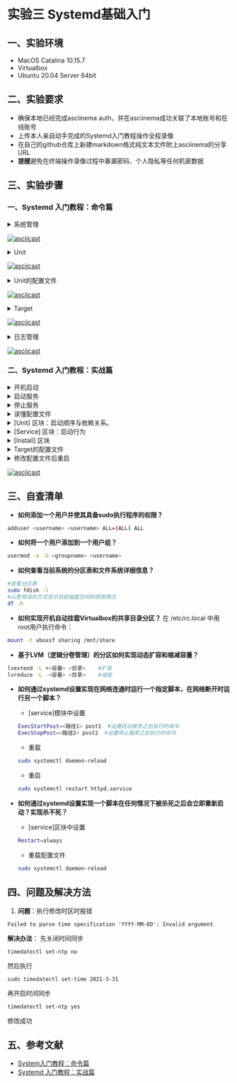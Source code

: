 # 实验三 Systemd基础入门
## 一、实验环境
- MacOS Catalina 10.15.7
- Virtualbox
- Ubuntu 20.04 Server 64bit

## 二、实验要求
- 确保本地已经完成asciinema auth，并在asciinema成功关联了本地账号和在线账号
- 上传本人亲自动手完成的Systemd入门教程操作全程录像
- 在自己的github仓库上新建markdown格式纯文本文件附上asciinema的分享URL
- **提醒**避免在终端操作录像过程中暴漏密码、个人隐私等任何机密数据

## 三、实验步骤
### 一、Systemd 入门教程：命令篇
<details>
<summary>系统管理</summary>

- **3.1 systemctl** : systemctl是 Systemd 的主命令，用于管理系统。
```bash
# 重启系统
$ sudo systemctl reboot

# 关闭系统，切断电源
$ sudo systemctl poweroff

# CPU停止工作
$ sudo systemctl halt

# 暂停系统，按任意键可继续
$ sudo systemctl suspend

# 让系统进入冬眠状态，休眠到硬盘，重新打开无需登录
$ sudo systemctl hibernate

# 让系统进入交互式休眠状态，同时休眠到内存和硬盘，重新打开无需登录
$ sudo systemctl hybrid-sleep

# 启动进入救援状态（单用户状态）
$ sudo systemctl rescue
```
- **3.2 systemd-analyze** : systemd-analyze命令用于查看启动耗时。
```bash
# 查看启动耗时
$ systemd-analyze                                                                                       
# 查看每个服务的启动耗时
$ systemd-analyze blame

# 显示瀑布状的启动过程流
$ systemd-analyze critical-chain

# 显示指定服务的启动流
$ systemd-analyze critical-chain atd.service
```
- **3.3 hostnamectl hostnamectl命令用于查看当前主机的信息。**
```bash
# 显示当前主机的信息
$ hostnamectl

# 设置主机名。
$ sudo hostnamectl set-hostname rhel7
```

- **3.4 localectl** : localectl命令用于查看本地化设置。
```bash
# 查看本地化设置
$ localectl

# 设置本地化参数。
$ sudo localectl set-locale LANG=en_GB.utf8
$ sudo localectl set-keymap en_GB
```

- **3.5 timedatectl** : timedatectl命令用于查看当前时区设置。
```bash
# 查看当前时区设置
$ timedatectl

# 显示所有可用的时区
$ timedatectl list-timezones

# 设置当前时区
$ sudo timedatectl set-timezone America/New_York
$ sudo timedatectl set-time YYYY-MM-DD
$ sudo timedatectl set-time HH:MM:SS
```

- **3.6 loginctl** : loginctl命令用于查看当前登录的用户。
```bash
# 列出当前session
$ loginctl list-sessions

# 列出当前登录用户
$ loginctl list-users

# 列出显示指定用户的信息
$ loginctl show-user cuc
```
</details>

[![asciicast](https://asciinema.org/a/403934.svg)](https://asciinema.org/a/403934)

<details>
<summary>Unit</summary>

**4.1 含义**
Systemd 可以管理所有系统资源。不同的资源统称为 Unit（单位）。Unit 一共分成12种。

systemctl list-units命令可以查看当前系统的所有 Unit 。
```bash
# 列出正在运行的 Unit
$ systemctl list-units

# 列出所有Unit，包括没有找到配置文件的或者启动失败的
$ systemctl list-units --all

# 列出所有没有运行的 Unit
$ systemctl list-units --all --state=inactive

# 列出所有加载失败的 Unit
$ systemctl list-units --failed

# 列出所有正在运行的、类型为 service 的 Unit
$ systemctl list-units --type=service
```
**4.2 Unit 的状态**
systemctl status命令用于查看系统状态和单个 Unit 的状态。
```bash
# 显示系统状态
$ systemctl status

# 显示单个 Unit 的状态
$ sysystemctl status bluetooth.service

# 显示远程主机的某个 Unit 的状态
$ systemctl -H root@rhel7.example.com status httpd.service
除了status命令，systemctl还提供了三个查询状态的简单方法，主要供脚本内部的判断语句使用。

# 显示某个 Unit 是否正在运行
$ systemctl is-active application.service

# 显示某个 Unit 是否处于启动失败状态
$ systemctl is-failed application.service

# 显示某个 Unit 服务是否建立了启动链接
$ systemctl is-enabled application.service
```
**4.3 Unit 管理**
对于用户来说，最常用的是下面这些命令，用于启动和停止 Unit（主要是 service）。
```bash
# 立即启动一个服务
$ sudo systemctl start apache.service

# 立即停止一个服务
$ sudo systemctl stop apache.service

# 重启一个服务
$ sudo systemctl restart apache.service

# 杀死一个服务的所有子进程
$ sudo systemctl kill apache.service

# 重新加载一个服务的配置文件
$ sudo systemctl reload apache.service

# 重载所有修改过的配置文件
$ sudo systemctl daemon-reload

# 显示某个 Unit 的所有底层参数
$ systemctl show httpd.service

# 显示某个 Unit 的指定属性的值
$ systemctl show -p CPUShares httpd.service

# 设置某个 Unit 的指定属性
$ sudo systemctl set-property httpd.service CPUShares=500
```
**4.4 依赖关系**
Unit 之间存在依赖关系：A 依赖于 B，就意味着 Systemd 在启动 A 的时候，同时会去启动 B。
systemctl list-dependencies命令列出一个 Unit 的所有依赖。
```bash
$ systemctl list-dependencies nginx.service
```
上面命令的输出结果之中，有些依赖是 Target 类型（详见下文），默认不会展开显示。如果要展开 Target，就需要使用--all参数。
```bash
$ systemctl list-dependencies --all nginx.service
```
</details>

[![asciicast](https://asciinema.org/a/404151.svg)](https://asciinema.org/a/404151)

<details>
<summary>Unit的配置文件</summary>

**5.1 概述**
每一个 Unit 都有一个配置文件，告诉 Systemd 怎么启动这个 Unit 。
Systemd 默认从目录/etc/systemd/system/读取配置文件。但是，里面存放的大部分文件都是符号链接，指向目录/usr/lib/systemd/system/，真正的配置文件存放在那个目录。
systemctl enable命令用于在上面两个目录之间，建立符号链接关系。
```bash
$ sudo systemctl enable clamd@scan.service
# 等同于
$ sudo ln -s '/usr/lib/systemd/system/clamd@scan.service' '/etc/systemd/system/multi-user.target.wants/clamd@scan.service'
```
如果配置文件里面设置了开机启动，systemctl enable命令相当于激活开机启动。
与之对应的，systemctl disable命令用于在两个目录之间，撤销符号链接关系，相当于撤销开机启动。
```bash
$ sudo systemctl disable clamd@scan.service
```
配置文件的后缀名，就是该 Unit 的种类，比如sshd.socket。如果省略，Systemd 默认后缀名为.service，所以sshd会被理解成sshd.service。
**5.2 配置文件的状态**
systemctl list-unit-files命令用于列出所有配置文件。
```bash
# 列出所有配置文件
$ systemctl list-unit-files

# 列出指定类型的配置文件
$ systemctl list-unit-files --type=service
```
这个命令会输出一个列表。
```bash
$ systemctl list-unit-files

UNIT FILE              STATE
chronyd.service        enabled
clamd@.service         static
clamd@scan.service     disabled
```
这个列表显示每个配置文件的状态，一共有四种。
```
enabled：已建立启动链接
disabled：没建立启动链接
static：该配置文件没有[Install]部分（无法执行），只能作为其他配置文件的依赖
masked：该配置文件被禁止建立启动链接
```
注意，从配置文件的状态无法看出，该 Unit 是否正在运行。这必须执行前面提到的systemctl status命令。
```bash
$ systemctl status bluetooth.service
```
一旦修改配置文件，就要让 SystemD 重新加载配置文件，然后重新启动，否则修改不会生效。
```bash
$ sudo systemctl daemon-reload
$ sudo systemctl restart httpd.service
```
**5.3 配置文件的格式**
配置文件就是普通的文本文件，可以用文本编辑器打开。
systemctl cat命令可以查看配置文件的内容。
```bash
$ systemctl cat atd.service

[Unit]
Description=ATD daemon

[Service]
Type=forking
ExecStart=/usr/bin/atd

[Install]
WantedBy=multi-user.target
```
从上面的输出可以看到，配置文件分成几个区块。每个区块的第一行，是用方括号表示的区别名，比如[Unit]。注意，配置文件的区块名和字段名，都是大小写敏感的。
每个区块内部是一些等号连接的键值对。
```bash
[Section]
Directive1=value
Directive2=value

. . .
```
注意，键值对的等号两侧不能有空格。
**5.4 配置文件的区块**
[Unit]区块通常是配置文件的第一个区块，用来定义 Unit 的元数据，以及配置与其他 Unit 的关系.
[Install]通常是配置文件的最后一个区块，用来定义如何启动，以及是否开机启动.
[Service]区块用来 Service 的配置，只有 Service 类型的 Unit 才有这个区块。
</details>

[![asciicast](https://asciinema.org/a/404152.svg)](https://asciinema.org/a/404152)
<details>
<summary>Target</summary>

启动计算机的时候，需要启动大量的 Unit。如果每一次启动，都要一一写明本次启动需要哪些 Unit，显然非常不方便。Systemd 的解决方案就是 Target。
简单说，Target 就是一个 Unit 组，包含许多相关的 Unit 。启动某个 Target 的时候，Systemd 就会启动里面所有的 Unit。从这个意义上说，Target 这个概念类似于"状态点"，启动某个 Target 就好比启动到某种状态。
传统的init启动模式里面，有 RunLevel 的概念，跟 Target 的作用很类似。不同的是，RunLevel 是互斥的，不可能多个 RunLevel 同时启动，但是多个 Target 可以同时启动。
```bash
# 查看当前系统的所有 Target
$ systemctl list-unit-files --type=target

# 查看一个 Target 包含的所有 Unit
$ systemctl list-dependencies multi-user.target

# 查看启动时的默认 Target
$ systemctl get-default

# 设置启动时的默认 Target
$ sudo systemctl set-default multi-user.target

# 切换 Target 时，默认不关闭前一个 Target 启动的进程，
# systemctl isolate 命令改变这种行为，
# 关闭前一个 Target 里面所有不属于后一个 Target 的进程
$ sudo systemctl isolate multi-user.target
```
Target 与 传统 RunLevel 的对应关系如下。
```bash
Traditional runlevel      New target name     Symbolically linked to...

Runlevel 0           |    runlevel0.target -> poweroff.target
Runlevel 1           |    runlevel1.target -> rescue.target
Runlevel 2           |    runlevel2.target -> multi-user.target
Runlevel 3           |    runlevel3.target -> multi-user.target
Runlevel 4           |    runlevel4.target -> multi-user.target
Runlevel 5           |    runlevel5.target -> graphical.target
Runlevel 6           |    runlevel6.target -> reboot.target
```
它与init进程的主要差别如下。
```
（1）默认的 RunLevel（在/etc/inittab文件设置）现在被默认的 Target 取代，位置是/etc/systemd/system/default.target，通常符号链接到graphical.target（图形界面）或者multi-user.target（多用户命令行）。
（2）启动脚本的位置，以前是/etc/init.d目录，符号链接到不同的 RunLevel 目录 （比如/etc/rc3.d、/etc/rc5.d等），现在则存放在/lib/systemd/system和/etc/systemd/system目录。
（3）配置文件的位置，以前init进程的配置文件是/etc/inittab，各种服务的配置文件存放在/etc/sysconfig目录。现在的配置文件主要存放在/lib/systemd目录，在/etc/systemd目录里面的修改可以覆盖原始设置。
```
</details>

[![asciicast](https://asciinema.org/a/404156.svg)](https://asciinema.org/a/404156)
<details>
<summary>日志管理</summary>

Systemd 统一管理所有 Unit 的启动日志。带来的好处就是，可以只用journalctl一个命令，查看所有日志（内核日志和应用日志）。日志的配置文件是/etc/systemd/journald.conf。
journalctl功能强大，用法非常多。
```bash
# 查看所有日志（默认情况下 ，只保存本次启动的日志）
$ sudo journalctl

# 查看内核日志（不显示应用日志）
$ sudo journalctl -k

# 查看系统本次启动的日志
$ sudo journalctl -b
$ sudo journalctl -b -0

# 查看上一次启动的日志（需更改设置）
$ sudo journalctl -b -1

# 查看指定时间的日志
$ sudo journalctl --since="2012-10-30 18:17:16"
$ sudo journalctl --since "20 min ago"
$ sudo journalctl --since yesterday
$ sudo journalctl --since "2015-01-10" --until "2015-01-11 03:00"
$ sudo journalctl --since 09:00 --until "1 hour ago"

# 显示尾部的最新10行日志
$ sudo journalctl -n

# 显示尾部指定行数的日志
$ sudo journalctl -n 20

# 实时滚动显示最新日志
$ sudo journalctl -f

# 查看指定服务的日志
$ sudo journalctl /usr/lib/systemd/systemd

# 查看指定进程的日志
$ sudo journalctl _PID=1

# 查看某个路径的脚本的日志
$ sudo journalctl /usr/bin/bash

# 查看指定用户的日志
$ sudo journalctl _UID=33 --since today

# 查看某个 Unit 的日志
$ sudo journalctl -u nginx.service
$ sudo journalctl -u nginx.service --since today

# 实时滚动显示某个 Unit 的最新日志
$ sudo journalctl -u nginx.service -f

# 合并显示多个 Unit 的日志
$ journalctl -u nginx.service -u php-fpm.service --since today

# 查看指定优先级（及其以上级别）的日志，共有8级
# 0: emerg
# 1: alert
# 2: crit
# 3: err
# 4: warning
# 5: notice
# 6: info
# 7: debug
$ sudo journalctl -p err -b

# 日志默认分页输出，--no-pager 改为正常的标准输出
$ sudo journalctl --no-pager

# 以 JSON 格式（单行）输出
$ sudo journalctl -b -u nginx.service -o json

# 以 JSON 格式（多行）输出，可读性更好
$ sudo journalctl -b -u nginx.serviceqq
 -o json-pretty

# 显示日志占据的硬盘空间
$ sudo journalctl --disk-usage

# 指定日志文件占据的最大空间
$ sudo journalctl --vacuum-size=1G

# 指定日志文件保存多久
$ sudo journalctl --vacuum-time=1years
```
</details>

[![asciicast](https://asciinema.org/a/WqZ7rM6wmhh4aF5y3erDDRxCX.svg)](https://asciinema.org/a/WqZ7rM6wmhh4aF5y3erDDRxCX)
### 二、Systemd 入门教程：实战篇
<details>
<summary>开机启动</summary>

对于那些支持 Systemd 的软件，安装的时候，会自动在/usr/lib/systemd/system目录添加一个配置文件。
如果你想让该软件开机启动，就执行下面的命令（以httpd.service为例）。
```bash
$ sudo systemctl enable httpd
```
上面的命令相当于在/etc/systemd/system目录添加一个符号链接，指向/usr/lib/systemd/system里面的httpd.service文件。
这是因为开机时，Systemd只执行/etc/systemd/system目录里面的配置文件。这也意味着，如果把修改后的配置文件放在该目录，就可以达到覆盖原始配置的效果。

</details>

<details>
<summary>启动服务</summary>

设置开机启动以后，软件并不会立即启动，必须等到下一次开机。如果想现在就运行该软件，那么要执行systemctl start命令。
```bash
$ sudo systemctl start httpd
```
执行上面的命令以后，有可能启动失败，因此要用systemctl status命令查看一下该服务的状态。
```bash
$ sudo systemctl status httpd

httpd.service - The Apache HTTP Server
   Loaded: loaded (/usr/lib/systemd/system/httpd.service; enabled)
   Active: active (running) since 金 2014-12-05 12:18:22 JST; 7min ago
 Main PID: 4349 (httpd)
   Status: "Total requests: 1; Current requests/sec: 0; Current traffic:   0 B/sec"
   CGroup: /system.slice/httpd.service
           ├─4349 /usr/sbin/httpd -DFOREGROUND
           ├─4350 /usr/sbin/httpd -DFOREGROUND
           ├─4351 /usr/sbin/httpd -DFOREGROUND
           ├─4352 /usr/sbin/httpd -DFOREGROUND
           ├─4353 /usr/sbin/httpd -DFOREGROUND
           └─4354 /usr/sbin/httpd -DFOREGROUND

12月 05 12:18:22 localhost.localdomain systemd[1]: Starting The Apache HTTP Server...
12月 05 12:18:22 localhost.localdomain systemd[1]: Started The Apache HTTP Server.
12月 05 12:22:40 localhost.localdomain systemd[1]: Started The Apache HTTP Server.
```
上面的输出结果含义如下。
```
Loaded行：配置文件的位置，是否设为开机启动
Active行：表示正在运行
Main PID行：主进程ID
Status行：由应用本身（这里是 httpd ）提供的软件当前状态
CGroup块：应用的所有子进程
日志块：应用的日志
```
</details>

<details>
<summary>停止服务</summary>

终止正在运行的服务，需要执行systemctl stop命令。
```bash
$ sudo systemctl stop httpd.service
```
有时候，该命令可能没有响应，服务停不下来。这时候就不得不"杀进程"了，向正在运行的进程发出kill信号。
```bash
$ sudo systemctl kill httpd.service
```
此外，重启服务要执行systemctl restart命令。
```bash
$ sudo systemctl restart httpd.service
```
</details>

<details>
<summary>读懂配置文件</summary>

一个服务怎么启动，完全由它的配置文件决定。下面就来看，配置文件有些什么内容。
前面说过，配置文件主要放在/usr/lib/systemd/system目录，也可能在/etc/systemd/system目录。找到配置文件以后，使用文本编辑器打开即可。
systemctl cat命令可以用来查看配置文件，下面以sshd.service文件为例，它的作用是启动一个 SSH 服务器，供其他用户以 SSH 方式登录。
```bash
$ systemctl cat sshd.service

[Unit]
Description=OpenSSH server daemon
Documentation=man:sshd(8) man:sshd_config(5)
After=network.target sshd-keygen.service
Wants=sshd-keygen.service

[Service]
EnvironmentFile=/etc/sysconfig/sshd
ExecStart=/usr/sbin/sshd -D $OPTIONS
ExecReload=/bin/kill -HUP $MAINPID
Type=simple
KillMode=process
Restart=on-failure
RestartSec=42s

[Install]
WantedBy=multi-user.target
```
可以看到，配置文件分成几个区块，每个区块包含若干条键值对。
下面依次解释每个区块的内容。
</details>

<details>
<summary>[Unit] 区块：启动顺序与依赖关系。</summary>

Unit区块的Description字段给出当前服务的简单描述，Documentation字段给出文档位置。
接下来的设置是启动顺序和依赖关系，这个比较重要。
```
After字段：表示如果network.target或sshd-keygen.service需要启动，那么sshd.service应该在它们之后启动。
```
相应地，还有一个Before字段，定义sshd.service应该在哪些服务之前启动。
注意，After和Before字段只涉及启动顺序，不涉及依赖关系。
举例来说，某 Web 应用需要 postgresql 数据库储存数据。在配置文件中，它只定义要在 postgresql 之后启动，而没有定义依赖 postgresql 。上线后，由于某种原因，postgresql 需要重新启动，在停止服务期间，该 Web 应用就会无法建立数据库连接。
设置依赖关系，需要使用Wants字段和Requires字段。
```
Wants字段：表示sshd.service与sshd-keygen.service之间存在"弱依赖"关系，即如果"sshd-keygen.service"启动失败或停止运行，不影响sshd.service继续执行。
```
Requires字段则表示"强依赖"关系，即如果该服务启动失败或异常退出，那么sshd.service也必须退出。
注意，Wants字段与Requires字段只涉及依赖关系，与启动顺序无关，默认情况下是同时启动的。

</details>

<details>
<summary>[Service] 区块：启动行为</summary>

Service区块定义如何启动当前服务。
**6.1 启动命令**
许多软件都有自己的环境参数文件，该文件可以用EnvironmentFile字段读取。
```
EnvironmentFile字段：指定当前服务的环境参数文件。该文件内部的key=value键值对，可以用$key的形式，在当前配置文件中获取。
```
上面的例子中，sshd 的环境参数文件是/etc/sysconfig/sshd。
配置文件里面最重要的字段是ExecStart。
```
ExecStart字段：定义启动进程时执行的命令。
```
上面的例子中，启动sshd，执行的命令是/usr/sbin/sshd -D $OPTIONS，其中的变量$OPTIONS就来自EnvironmentFile字段指定的环境参数文件。
与之作用相似的，还有如下这些字段。
```
ExecReload字段：重启服务时执行的命令
ExecStop字段：停止服务时执行的命令
ExecStartPre字段：启动服务之前执行的命令
ExecStartPost字段：启动服务之后执行的命令
ExecStopPost字段：停止服务之后执行的命令
```
请看下面的例子。
``` bash
[Service]
ExecStart=/bin/echo execstart1
ExecStart=
ExecStart=/bin/echo execstart2
ExecStartPost=/bin/echo post1
ExecStartPost=/bin/echo post2
```
上面这个配置文件，第二行ExecStart设为空值，等于取消了第一行的设置，运行结果如下。
```bash
execstart2
post1
post2
```
所有的启动设置之前，都可以加上一个连词号（-），表示"抑制错误"，即发生错误的时候，不影响其他命令的执行。比如，EnvironmentFile=-/etc/sysconfig/sshd（注意等号后面的那个连词号），就表示即使/etc/sysconfig/sshd文件不存在，也不会抛出错误。
**6.2 启动类型**
Type字段定义启动类型。它可以设置的值如下。
```
simple（默认值）：ExecStart字段启动的进程为主进程
forking：ExecStart字段将以fork()方式启动，此时父进程将会退出，子进程将成为主进程
oneshot：类似于simple，但只执行一次，Systemd 会等它执行完，才启动其他服务
dbus：类似于simple，但会等待 D-Bus 信号后启动
notify：类似于simple，启动结束后会发出通知信号，然后 Systemd 再启动其他服务
idle：类似于simple，但是要等到其他任务都执行完，才会启动该服务。一种使用场合是为让该服务的输出，不与其他服务的输出相混合
```
下面是一个oneshot的例子，笔记本电脑启动时，要把触摸板关掉，配置文件可以这样写。
```bash
[Unit]
Description=Switch-off Touchpad

[Service]
Type=oneshot
ExecStart=/usr/bin/touchpad-off

[Install]
WantedBy=multi-user.target
```
上面的配置文件，启动类型设为oneshot，就表明这个服务只要运行一次就够了，不需要长期运行。
如果关闭以后，将来某个时候还想打开，配置文件修改如下。
```bash
[Unit]
Description=Switch-off Touchpad

[Service]
Type=oneshot
ExecStart=/usr/bin/touchpad-off start
ExecStop=/usr/bin/touchpad-off stop
RemainAfterExit=yes

[Install]
WantedBy=multi-user.target
```
上面配置文件中，RemainAfterExit字段设为yes，表示进程退出以后，服务仍然保持执行。这样的话，一旦使用systemctl stop命令停止服务，ExecStop指定的命令就会执行，从而重新开启触摸板。
**6.3 重启行为**
Service区块有一些字段，定义了重启行为。
```
KillMode字段：定义 Systemd 如何停止 sshd 服务。
```
上面这个例子中，将KillMode设为process，表示只停止主进程，不停止任何sshd 子进程，即子进程打开的 SSH session 仍然保持连接。这个设置不太常见，但对 sshd 很重要，否则你停止服务的时候，会连自己打开的 SSH session 一起杀掉。
KillMode字段可以设置的值如下。
```
control-group（默认值）：当前控制组里面的所有子进程，都会被杀掉
process：只杀主进程
mixed：主进程将收到 SIGTERM 信号，子进程收到 SIGKILL 信号
none：没有进程会被杀掉，只是执行服务的 stop 命令。
```
接下来是Restart字段。
```
Restart字段：定义了 sshd 退出后，Systemd 的重启方式。
```
上面的例子中，Restart设为on-failure，表示任何意外的失败，就将重启sshd。如果 sshd 正常停止（比如执行systemctl stop命令），它就不会重启。
Restart字段可以设置的值如下。
```
no（默认值）：退出后不会重启
on-success：只有正常退出时（退出状态码为0），才会重启
on-failure：非正常退出时（退出状态码非0），包括被信号终止和超时，才会重启
on-abnormal：只有被信号终止和超时，才会重启
on-abort：只有在收到没有捕捉到的信号终止时，才会重启
on-watchdog：超时退出，才会重启
always：不管是什么退出原因，总是重启
```
对于守护进程，推荐设为on-failure。对于那些允许发生错误退出的服务，可以设为on-abnormal。
最后是RestartSec字段。
```
RestartSec字段：表示 Systemd 重启服务之前，需要等待的秒数。上面的例子设为等待42秒。
```
</details>

<details>
<summary>[Install] 区块</summary>

Install区块，定义如何安装这个配置文件，即怎样做到开机启动。
```
WantedBy字段：表示该服务所在的 Target。
```
Target的含义是服务组，表示一组服务。WantedBy=multi-user.target指的是，sshd 所在的 Target 是multi-user.target。
这个设置非常重要，因为执行systemctl enable sshd.service命令时，sshd.service的一个符号链接，就会放在/etc/systemd/system目录下面的multi-user.target.wants子目录之中。
Systemd 有默认的启动 Target。
```bash
$ systemctl get-default
multi-user.target
```
上面的结果表示，默认的启动 Target 是multi-user.target。在这个组里的所有服务，都将开机启动。这就是为什么systemctl enable命令能设置开机启动的原因。
使用 Target 的时候，systemctl list-dependencies命令和systemctl isolate命令也很有用。
```bash
# 查看 multi-user.target 包含的所有服务
$ systemctl list-dependencies multi-user.target

# 切换到另一个 target
# shutdown.target 就是关机状态
$ sudo systemctl isolate shutdown.target
```
一般来说，常用的 Target 有两个：一个是multi-user.target，表示多用户命令行状态；另一个是graphical.target，表示图形用户状态，它依赖于multi-user.target。官方文档有一张非常清晰的 Target 依赖关系图。
八

</details>

<details>
<summary>Target的配置文件</summary>

Target 也有自己的配置文件。
```bash
$ systemctl cat multi-user.target

[Unit]
Description=Multi-User System
Documentation=man:systemd.special(7)
Requires=basic.target
Conflicts=rescue.service rescue.target
After=basic.target rescue.service rescue.target
AllowIsolate=yes
```
注意，Target 配置文件里面没有启动命令。
上面输出结果中，主要字段含义如下。
```
Requires字段：要求basic.target一起运行。
Conflicts字段：冲突字段。如果rescue.service或rescue.target正在运行，multi-user.target就不能运行，反之亦然。
After：表示multi-user.target在basic.target 、 rescue.service、 rescue.target之后启动，如果它们有启动的话。
AllowIsolate：允许使用systemctl isolate命令切换到multi-user.target。
```
</details>

<details>
<summary>修改配置文件后重启</summary>

修改配置文件以后，需要重新加载配置文件，然后重新启动相关服务。
```bash
# 重新加载配置文件
$ sudo systemctl daemon-reload

# 重启相关服务
$ sudo systemctl restart foobar
```
</details>

[![asciicast](https://asciinema.org/a/404200.svg)](https://asciinema.org/a/404200)

## 三、自查清单
- **如何添加一个用户并使其具备sudo执行程序的权限？**
```bash
adduser <username> <username> ALL=(ALL) ALL
```
- **如何将一个用户添加到一个用户组？**
```bash
usermod -a -G <groupname> <username>
```
- **如何查看当前系统的分区表和文件系统详细信息？**
```bash
#查看分区表
sudo fdisk -l 
#以更易读的方式显示目前磁盘空间和使用情况   
df -h  
```
- **如何实现开机自动挂载Virtualbox的共享目录分区？**
在 /etc/rc.local 中用root用户执行命令：
```bash
mount -t vboxsf sharing /mnt/share
```
- **基于LVM（逻辑分卷管理）的分区如何实现动态扩容和缩减容量？**
```bash
lvextend -L +<容量> <目录>    #扩容
lvreduce -L -<容量> <目录>    #减容
```
- **如何通过systemd设置实现在网络连通时运行一个指定脚本，在网络断开时运行另一个脚本？**

    - [service]模块中设置
    ```bash
    ExecStartPost=<路径1> post1  #设置启动服务之后执行的命令
    ExecStopPost=<路径2> post2  #设置停止服务之后执行的命令
    ```
    - 重载
    ```bash
    sudo systemctl daemon-reload
    ```
    - 重启
    ```bash
    sudo systemctl restart httpd.service
    ```

- **如何通过systemd设置实现一个脚本在任何情况下被杀死之后会立即重新启动？实现杀不死？**

    - [service]区块中设置
    ```bash
    Restart=always
    ```
    - 重载配置文件
    ```bash
    sudo systemctl daemon-reload
    ```


## 四、问题及解决方法
1. **问题**：执行修改时区时报错
```shell
Failed to parse time specification 'YYYY-MM-DD': Invalid argument
```
**解决办法**：
先关闭时间同步
```shell
timedatectl set-ntp no
```
然后执行
```shell
sudo timedatectl set-time 2021-3-31
```
再开启时间同步
```shell
timedatectl set-ntp yes
```
修改成功

## 五、参考文献

- [System入门教程：命令篇](http://www.ruanyifeng.com/blog/2016/03/systemd-tutorial-commands.html)
- [Systemd 入门教程：实战篇](http://www.ruanyifeng.com/blog/2016/03/systemd-tutorial-part-two.html)

